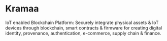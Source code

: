 # Kramaa
IoT enabled Blockchain Platform: Securely integrate physical assets &amp; IoT devices through blockchain, smart contracts &amp; firmware for creating digital identity, provenance, authentication, e-commerce, supply chain &amp; finance.
